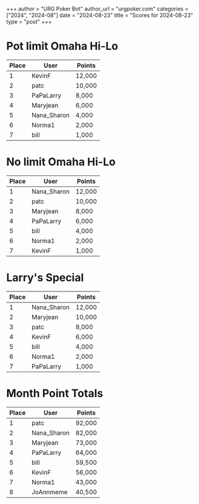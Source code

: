 +++
author = "URG Poker Bot"
author_url = "urgpoker.com"
categories = ["2024", "2024-08"]
date = "2024-08-23"
title = "Scores for 2024-08-23"
type = "post"
+++
# Pot limit Omaha Hi-Lo

| Place | User | Points |
|-------|------|--------|
| 1 | KevinF | 12,000 |
| 2 | patc | 10,000 |
| 3 | PaPaLarry | 8,000 |
| 4 | Maryjean | 6,000 |
| 5 | Nana_Sharon | 4,000 |
| 6 | Norma1 | 2,000 |
| 7 | bill | 1,000 |

# No limit Omaha Hi-Lo

| Place | User | Points |
|-------|------|--------|
| 1 | Nana_Sharon | 12,000 |
| 2 | patc | 10,000 |
| 3 | Maryjean | 8,000 |
| 4 | PaPaLarry | 6,000 |
| 5 | bill | 4,000 |
| 6 | Norma1 | 2,000 |
| 7 | KevinF | 1,000 |

# Larry's Special

| Place | User | Points |
|-------|------|--------|
| 1 | Nana_Sharon | 12,000 |
| 2 | Maryjean | 10,000 |
| 3 | patc | 8,000 |
| 4 | KevinF | 6,000 |
| 5 | bill | 4,000 |
| 6 | Norma1 | 2,000 |
| 7 | PaPaLarry | 1,000 |

# Month Point Totals

| Place | User | Points |
|-------|------|--------|
| 1 | patc | 92,000 |
| 2 | Nana_Sharon | 82,000 |
| 3 | Maryjean | 73,000 |
| 4 | PaPaLarry | 64,000 |
| 5 | bill | 59,500 |
| 6 | KevinF | 56,000 |
| 7 | Norma1 | 43,000 |
| 8 | JoAnnmeme | 40,500 |
